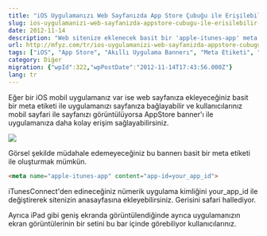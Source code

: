 ```yaml
---
title: "iOS Uygulamanızı Web Sayfanızda App Store Çubuğu ile Erişilebilir Hale Getirin"
slug: ios-uygulamanizi-web-sayfanizda-appstore-cubugu-ile-erisilebilir-hale-getirin
date: 2012-11-14
description: "Web sitenize eklenecek basit bir 'apple-itunes-app' meta etiketi ile iOS uygulamanız için Safari'de otomatik bir App Store banner'ı (Akıllı Uygulama Banner'ı) göstererek kullanıcı erişimini kolaylaştırın."
url: http://mfyz.com/tr/ios-uygulamanizi-web-sayfanizda-appstore-cubugu-ile-erisilebilir-hale-getirin/
tags: ["iOS", "App Store", "Akıllı Uygulama Bannerı", "Meta Etiketi", "Mobil Uygulama", "Safari", "Web Geliştirme", "iTunes"]
category: Diğer
migration: {"wpId":322,"wpPostDate":"2012-11-14T17:43:56.000Z"}
lang: tr
---
```


Eğer bir iOS mobil uygulamanız var ise web sayfanıza ekleyeceğiniz basit bir meta etiketi ile uygulamanızı sayfanıza bağlayabilir ve kullanıcılarınız mobil sayfari ile sayfanızı görüntülüyorsa AppStore banner'ı ile uygulamanıza daha kolay erişim sağlayabilirsiniz.

![](/images/archive/tr/2012/11/appstorebar.png)

Görsel şekilde müdahale edemeyeceğiniz bu bannerı basit bir meta etiketi ile oluşturmak mümkün.

```html
<meta name="apple-itunes-app" content="app-id=your_app_id">
```

iTunesConnect'den edineceğiniz nümerik uygulama kimliğini your_app_id ile değiştirerek sitenizin anasayfasına ekleyebilirsiniz. Gerisini safari hallediyor.

Ayrıca iPad gibi geniş ekranda görüntülendiğinde ayrıca uygulamanızın ekran görüntülerinin bir setini bu bar içinde görebiliyor kullanıcılarınız.